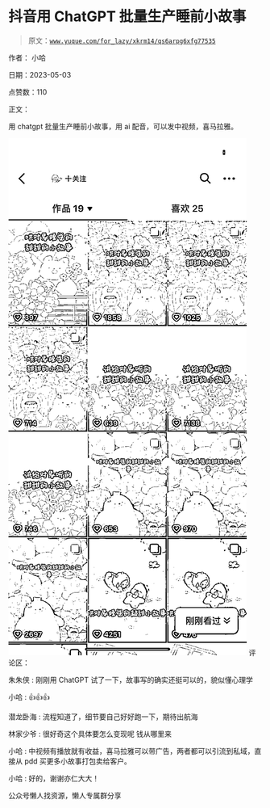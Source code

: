 # 抖音用 ChatGPT 批量生产睡前小故事

> 原文：[`www.yuque.com/for_lazy/xkrm14/qs6arpg6xfg77535`](https://www.yuque.com/for_lazy/xkrm14/qs6arpg6xfg77535)



作者： 小哈



日期：2023-05-03



点赞数：110

<ne-hole id="u764af395" data-lake-id="u764af395">

正文：



用 chatgpt 批量生产睡前小故事，用 ai 配音，可以发中视频，喜马拉雅。



![](img/d2a3c0dd291bc516c8e6960120878782.png)  <ne-hole id="u599e21be" data-lake-id="u599e21be"><ne-p id="u4d1acc33" data-lake-id="u4d1acc33">评论区：



朱朱侠 : 刚刚用 ChatGPT 试了一下，故事写的确实还挺可以的，貌似懂心理学



小哈 : 👍👍👍



潜龙卧海 : 流程知道了，细节要自己好好跑一下，期待出航海



林家少爷 : 很好奇这个具体要怎么变现呢 钱从哪里来



小哈 : 中视频有播放就有收益，喜马拉雅可以带广告，两者都可以引流到私域，直接从 pdd 买更多小故事打包卖给客户。



小哈 : 好的，谢谢亦仁大大！

<ne-hole id="ua059f3e7" data-lake-id="ua059f3e7">

公众号懒人找资源，懒人专属群分享

</ne-hole></ne-hole></ne-p></ne-hole>